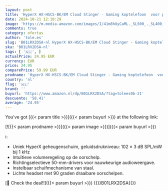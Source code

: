 ```yaml
---
layout: post
title: 'HyperX HX-HSCS-BK/EM Cloud Stinger - Gaming koptelefoon  voor pc/PS4/Mac '
date: 2024-10-21 12:10:29
image: 'https://m.media-amazon.com/images/I/41m8hUyCaML._SL500_._SL400_.jpg'
comments: true
category: ofertas
author: 'tole.es'
slug: 'B01LRX2DSA-nl HyperX HX-HSCS-BK/EM Cloud Stinger - Gaming koptelefoon...'
sku: 'B01LRX2DSA-nl'
tags: [ '🇳🇱', ]
actualPrice: 24.95 EUR
currency: EUR
price: 24.95
comparePrice: 59.99 EUR
prodname: 'HyperX HX-HSCS-BK/EM Cloud Stinger - Gaming koptelefoon  voor pc/PS4/Mac '
country: 'nl'
flag: '🇳🇱'
brand: ''
buyurl: 'https://www.amazon.nl/dp/B01LRX2DSA/?tag=tolees0b-21'
descuento: '58.41'
average: '24.95'
---
```


You've got [{{< param title >}}]({{< param buyurl >}}) at the following link:

[![{{< param prodname >}}]({{< param image >}})]({{< param buyurl >}})

ℹ️:

- Uniek HyperX geheugenschuim, geluidsdrukniveau: 102 ± 3 dB SPL/mW bij 1 kHz
- Intuïtieve volumeregeling op de oorschelp.
- Richtingselectieve 50-mm-drivers voor nauwkeurige audioweergave.
- Instelbaar schuifmechanisme van staal.
- Lichte headset met 90 graden draaibare oorschelpen.

[🛒 Check the deal!!]({{< param buyurl >}})
{{<world>}}B01LRX2DSA{{</world>}}
